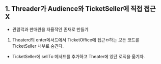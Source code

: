 ## 1. Threader가 Audience와 TicketSeller에 직접 접근 X
- 관람객과 판매원을 자율적인 존재로 만들기
1. Theaterd의 enter메서드에서 TicketOffice에 접근ㅂ하는 모든 코드를 TicketSeller 내부로 숨긴다.
  - TicketSeller에 sellTo 메서드를 추가하고 Theater에 있던 로직을 옮기자.